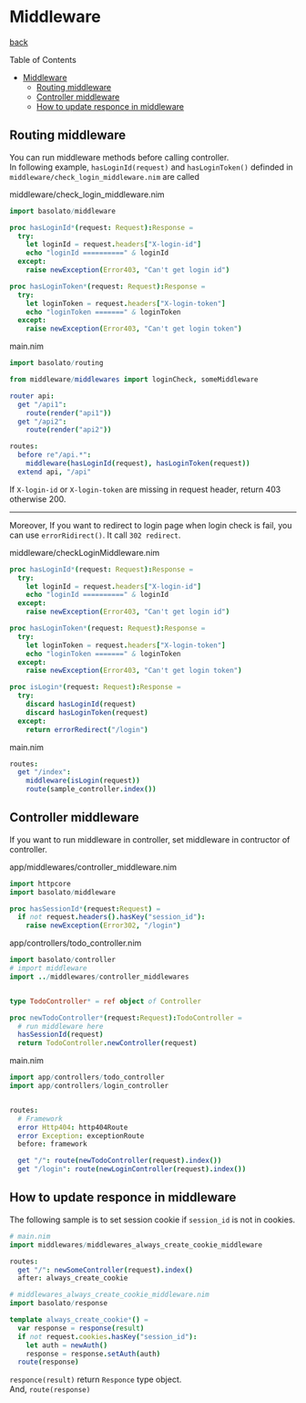 Middleware
===
[back](../README.md)

Table of Contents

<!--ts-->
   * [Middleware](#middleware)
      * [Routing middleware](#routing-middleware)
      * [Controller middleware](#controller-middleware)
      * [How to update responce in middleware](#how-to-update-responce-in-middleware)

<!-- Added by: root, at: Sat Aug  1 12:12:14 UTC 2020 -->

<!--te-->

## Routing middleware
You can run middleware methods before calling controller.  
In following example, `hasLoginId(request)` and `hasLoginToken()` definded in `middleware/check_login_middleware.nim` are called

middleware/check_login_middleware.nim
```nim
import basolato/middleware

proc hasLoginId*(request: Request):Response =
  try:
    let loginId = request.headers["X-login-id"]
    echo "loginId ==========" & loginId
  except:
    raise newException(Error403, "Can't get login id")

proc hasLoginToken*(request: Request):Response =
  try:
    let loginToken = request.headers["X-login-token"]
    echo "loginToken =======" & loginToken
  except:
    raise newException(Error403, "Can't get login token")
```

main.nim
```nim
import basolato/routing

from middleware/middlewares import loginCheck, someMiddleware

router api:
  get "/api1":
    route(render("api1"))
  get "/api2":
    route(render("api2"))

routes:
  before re"/api.*":
    middleware(hasLoginId(request), hasLoginToken(request))
  extend api, "/api"
```

If `X-login-id` or `X-login-token` are missing in request header, return 403 otherwise 200.

---

Moreover, If you want to redirect to login page when login check is fail, you can use `errorRidirect()`. It call `302 redirect`.

middleware/checkLoginMiddleware.nim
```nim
proc hasLoginId*(request: Request):Response =
  try:
    let loginId = request.headers["X-login-id"]
    echo "loginId ==========" & loginId
  except:
    raise newException(Error403, "Can't get login id")

proc hasLoginToken*(request: Request):Response =
  try:
    let loginToken = request.headers["X-login-token"]
    echo "loginToken =======" & loginToken
  except:
    raise newException(Error403, "Can't get login token")

proc isLogin*(request: Request):Response =
  try:
    discard hasLoginId(request)
    discard hasLoginToken(request)
  except:
    return errorRedirect("/login")
```
main.nim
```nim
routes:
  get "/index":
    middleware(isLogin(request))
    route(sample_controller.index())
```

## Controller middleware
If you want to run middleware in controller, set middleware in contructor of controller.

app/middlewares/controller_middleware.nim
```nim
import httpcore
import basolato/middleware

proc hasSessionId*(request:Request) =
  if not request.headers().hasKey("session_id"):
    raise newException(Error302, "/login")
```

app/controllers/todo_controller.nim
```nim
import basolato/controller
# import middleware
import ../middlewares/controller_middlewares


type TodoController* = ref object of Controller

proc newTodoController*(request:Request):TodoController =
  # run middleware here
  hasSessionId(request)
  return TodoController.newController(request)
```

main.nim
```nim
import app/controllers/todo_controller
import app/controllers/login_controller


routes:
  # Framework
  error Http404: http404Route
  error Exception: exceptionRoute
  before: framework

  get "/": route(newTodoController(request).index())
  get "/login": route(newLoginController(request).index())
```



## How to update responce in middleware
The following sample is to set session cookie if `session_id` is not in cookies.

```nim
# main.nim
import middlewares/middlewares_always_create_cookie_middleware

routes:
  get "/": newSomeController(request).index()
  after: always_create_cookie
```

```nim
# middlewares_always_create_cookie_middleware.nim
import basolato/response

template always_create_cookie*() =
  var response = response(result)
  if not request.cookies.hasKey("session_id"):
    let auth = newAuth()
    response = response.setAuth(auth)
  route(response)
```

`responce(result)` return `Responce` type object.  
And, `route(response)` 
